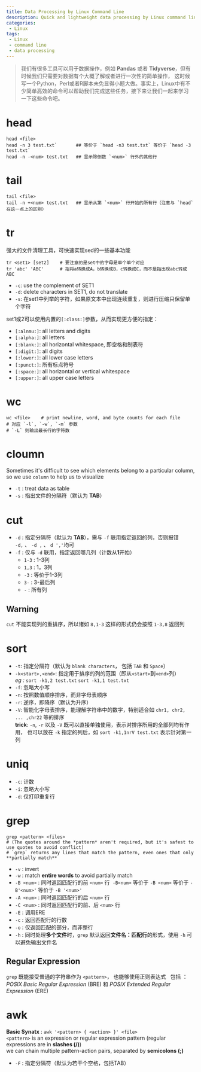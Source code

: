 ```yaml
---
title: Data Processing by Linux Command Line
description: Quick and lightweight data processing by Linux command line tools
categories:
 - Linux
tags:
 - Linux
 - command line
 - data processing
---
```


> 我们有很多工具可以用于数据操作，例如 **Pandas** 或者 **Tidyverse**，但有时候我们只需要对数据有个大概了解或者进行一次性的简单操作，
这时候写一个Python，Perl或者R脚本未免显得小题大做。事实上，Linux中有不少简单高效的命令可以帮助我们完成这些任务，接下来让我们一起来学习
一下这些命令吧。

<!-- more -->

# head
```shell
head <file>
head -n 3 test.txt`       ## 等价于 `head -n3 test.txt` 等价于 `head -3 test.txt`  
head -n -<num> test.txt   ## 显示除倒数 `<num>` 行外的其他行
```

# tail
```shell 
tail <file>
tail -n +<num> test.txt   ## 显示从第 `<num>` 行开始的所有行（注意与 `head` 在这一点上的区别）
```

# tr
强大的文件清理工具，可快速实现sed的一些基本功能
```shell
tr <set1> [set2]    # 要注意的是set中的字母是单个单个对应
tr 'abc' 'ABC'      # 指将a转换成A，b转换成B，c转换成C，而不是指出现abc转成ABC
```
* `-c`: use the complement of SET1  
* `-d`: delete characters in SET1, do not translate  
* `-s`: 在set1中列举的字符，如果原文本中出现连续重复，则进行压缩只保留单个字符  
  
set1或2可以使用内置的`[:class:]`参数，从而实现更方便的指定：  
* `[:alnmu:]`: all letters and digits  
* `[:alpha:]`: all letters  
* `[:blank:]`: all horizontal whitespace, 即空格和制表符  
* `[:digit:]`: all digits  
* `[:lower:]`: all lower case letters  
* `[:punct:]`: 所有标点符号  
* `[:space:]`: all horizontal or vertical whitespace  
* `[:upper:]`: all upper case letters  
  
# wc  
```shell
wc <file>    # print newline, word, and byte counts for each file
# 对应 `-l`, `-w`, `-m` 参数  
# `-L` 则输出最长行的字符数  
```  

# cloumn
Sometimes it's difficult to see which elements belong to a particular column, 
so we use `column` to help us to visualize
* `-t` : treat data as table  
* `-s` : 指出文件的分隔符（默认为 **TAB**）  

# cut
* `-d` : 指定分隔符（默认为 **TAB**），需与 `-f` 联用指定返回的列，否则报错  
  `-d,` 、 `-d ,` 、 `d ','`均可
* `-f` : 仅与 `-d` 联用，指定返回哪几列（计数从**1**开始）  
  * `1-3` : 1-3列  
  * `1,3` : 1，3列  
  * `-3` : 等价于1-3列  
  * `3-` : 3-最后列  
  * `-` : 所有列

## Warning
`cut` 不能实现列的重排序，所以诸如 `8,1-3` 这样的形式仍会按照 `1-3,8` 返回列

# sort
* `-t`: 指定分隔符（默认为 `blank characters`， 包括 `TAB` 和 `Space`）  
* `-k<start>,<end>`: 指定用于排序的列的范围（即从`<start>`到`<end>`列）  
*eg :* `sort -k1,2 test.txt` `sort -k1,1 test.txt`  
* `-f`: 忽略大小写  
* `-n`: 按照数值顺序排序，而非字母表顺序  
* `-r`: 逆序，即降序（默认为升序）  
* `-V`: 智能化字母表排序，能理解字符串中的数字，特别适合如 `chr1, chr2, ... ,chr22` 等的排序  
**trick**: `-n`, `-r` 以及 `-V` 既可以直接单独使用，表示对排序所用的全部列均有作用，
也可以放在 `-k` 指定的列后，如 `sort -k1,1nrV test.txt` 表示针对第一列

# uniq
* `-c`: 计数  
* `-i`: 忽略大小写  
* `-d`: 仅打印重复行

# grep
```shell
grep <pattern> <files>
# (The quotes around the *pattern* aren't required, but it's safest to use quotes to avoid conflict)  
# `grep` returns any lines that match the pattern, even ones that only **partially match**
```  

* `-v` : invert  
* `-w` : match **entire words** to avoid partially match  
* `-B <num>` : 同时返回匹配行的前 `<num>` 行
  `-B<num>` 等价于 `-B <num>` 等价于 `-B'<num>'` 等价于 `-B '<num>'`  
* `-A <num>` : 同时返回匹配行的后 `<num>` 行  
* `-C <num>` : 同时返回匹配行的前、后 `<num>` 行  
* `-E` : 调用ERE  
* `-c` : 返回匹配行的行数  
* `-o` : 仅返回匹配的部分，而非整行  
* `-h` : 同时处理**多个文件**时，`grep` 默认返回**文件名：匹配行**的形式，使用 `-h` 可以避免输出文件名  

## Regular Expression
`grep` 既能接受普通的字符串作为 `<pattern>`， 也能够使用正则表达式  
包括 ：*POSIX Basic Regular Expression* (BRE) 和 *POSIX Extended Regular Expression* (ERE)

# awk
**Basic Synatx** : `awk '<pattern> { <action> }' <file>`  
`<pattern>` is an expression or regular expression pattern (regular expressions are in **slashes (/)**)  
we can chain multiple pattern-action pairs, separated by **semicolons (;)**  
  
* `-F` : 指定分隔符（默认为若干个空格，包括TAB）  

